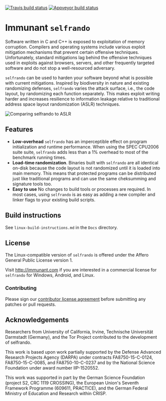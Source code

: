 [![Travis build status](https://travis-ci.org/immunant/selfrando.svg?branch=fix_papercuts)](https://travis-ci.org/immunant/selfrando) [![Appveyor build status](https://ci.appveyor.com/api/projects/status/wox374j8qrmg7dte/branch/master?svg=true)](https://ci.appveyor.com/project/thedataking/selfrando/branch/master)

# Immunant `selfrando`

Software written in C and C++ is exposed to exploitation of memory corruption. Compilers and operating systems include various exploit mitigation mechanisms that prevent certain offensive techniques. Unfortunately, standard mitigations lag behind the offensive techniques used in exploits against browsers, servers, and other frequently targeted software and do not stop a well-resourced adversary.

`selfrando` can be used to harden your software beyond what is possible with current mitigations. Inspired by biodiversity in nature and existing randomizing defenses, `selfrando` varies the attack surface, i.e., the code layout, by randomizing each function separately. This makes exploit writing harder and increases resilience to information leakage relative to traditional address space layout randomization (ASLR) techniques.

![Comparing selfrando to ASLR](./selfrando-vs-aslr.png)  

## Features

- **Low-overhead** `selfrando` has an imperceptible effect on program initialization and runtime performance. When using the SPEC CPU2006 suite suite, `selfrando` adds less than a 1% overhead to most of the benchmark running times.
- **Load-time randomization**. Binaries built with `selfrando` are all identical on-disk because the code layout is not randomized until it is loaded into main memory. This means that protected programs can be distributed just like traditional programs and can use the same cheksumming and signature tools too.
- **Easy to use** No changes to build tools or processes are required. In most cases, using `selfrando` is as easy as adding a new compiler and linker flags to your existing build scripts.

## Build instructions

See `linux-build-instructions.md` in the `Docs` directory.

## License
The Linux-compatible version of `selfrando` is offered under the Affero General Public License version 1.

Visit http://immunant.com if you are interested in a commercial license for `selfrando` for Windows, Android, and Linux.

### Contributing
Please sign our [contributor license agreement](http://immunant.com/page/contribute) before submitting any patches or pull requests.

## Acknowledgements
Researchers from University of California, Irvine, Technische Universität Darmstadt (Germany), and the Tor Project contributed to the development of selfrando.

This work is based upon work partially supported by the Defense Advanced Research Projects Agency (DARPA) under contracts FA8750-15-C-0124,  FA8750-15-C-0085, and FA8750-10-C-0237 and by the National Science Foundation under award number IIP-1520552.

This work was supported in part by the German Science Foundation (project S2,  CRC 1119 CROSSING), the European Union's Seventh Framework Programme (609611, PRACTICE), and the German Federal Ministry of Education and Research within CRISP.
